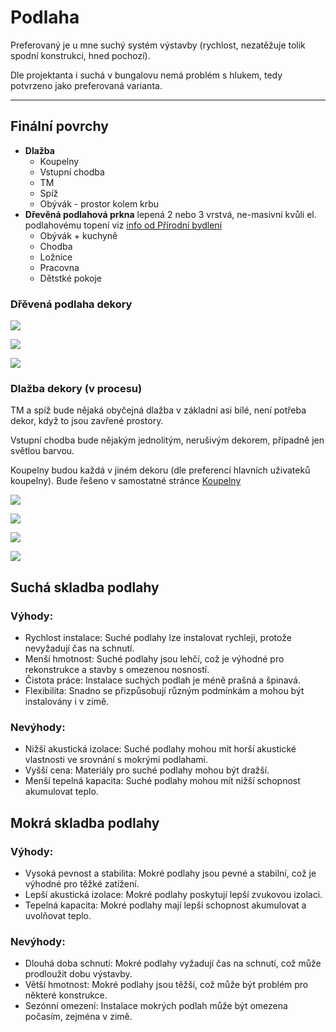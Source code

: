 # Podlaha

Preferovaný je u mne suchý systém výstavby (rychlost, nezatěžuje tolik spodní konstrukci, hned pochozí).

Dle projektanta i suchá v bungalovu nemá problém s hlukem, tedy potvrzeno jako preferovaná varianta.

---

## Finální povrchy

- **Dlažba**
  - Koupelny
  - Vstupní chodba
  - TM
  - Spíž
  - Obývák - prostor kolem krbu
- **Dřevěná podlahová prkna** lepená 2 nebo 3 vrstvá, ne-masivní kvůli el. podlahovému topení viz [info od Přírodní bydlení](https://www.youtube.com/watch?v=EhdAkRdRv24)
  - Obývák + kuchyně
  - Chodba
  - Ložnice
  - Pracovna
  - Dětstké pokoje

### Dřěvená podlaha dekory

[![](https://www.empiri.cz/www/upload/cef4a91f/2022072110491838/2022072110491838.750x750.webp)](https://www.empiri.cz/dub-grand-rustikal-country)

[![](https://www.empiri.cz/www/upload/8c10644d/2023101211093088/2023101211093088.750x750.jpg)](https://www.empiri.cz/dub-traditional-xxl-260-mm)

[![](https://www.ceskapodlaha.cz/www/upload/products/images/20200609044023451.jpg)](https://www.ceskapodlaha.cz/dub-country-selske-prkno-gent)

### Dlažba dekory (v procesu)

TM a spíž bude nějaká obyčejná dlažba v základní asi bílé, není potřeba dekor, když to jsou zavřené prostory.

Vstupní chodba bude nějakým jednolitým, nerušivým dekorem, případně jen světlou barvou.

Koupelny budou každá v jiném dekoru (dle preferencí hlavních uživateků koupelny). Bude řešeno v samostatné stránce [Koupelny](./Koupelny.md)

[![](https://cdn.myshoptet.com/usr/www.retrokoupelna.cz/user/shop/big/17828-2_her013-137417478676027.jpg?67577787)](https://www.retrokoupelna.cz/heritage-black-33-15x33-15--bal-1-32m2---her013/)

[![](https://cdn.myshoptet.com/usr/www.retrokoupelna.cz/user/shop/big/77137-3_1581064049-cs-olympia-grey-20x20-alta-jpg.jpg)](https://www.retrokoupelna.cz/retro-dlazba-el-barco-acropolis-olympia-grey-20x20/)

[![](https://cdn.myshoptet.com/usr/www.retrokoupelna.cz/user/shop/big/63331-1_1606485582-cs-i383-tea-20x20-pannello-astro-oc.jpg?6757775a)](https://www.retrokoupelna.cz/retro-dlazba-marca-corona-terra-art-astro-0-c-20x20/)

[![](https://cdn.myshoptet.com/usr/www.retrokoupelna.cz/user/shop/big/63565-3_1686924970-cs-capri-6.jpg)](https://www.retrokoupelna.cz/retro-dlazba-xclusive-islands-capri-20-5x20-5/)

## Suchá skladba podlahy
### Výhody:
- Rychlost instalace: Suché podlahy lze instalovat rychleji, protože nevyžadují čas na schnutí.
- Menší hmotnost: Suché podlahy jsou lehčí, což je výhodné pro rekonstrukce a stavby s omezenou nosností.
- Čistota práce: Instalace suchých podlah je méně prašná a špinavá.
- Flexibilita: Snadno se přizpůsobují různým podmínkám a mohou být instalovány i v zimě.

### Nevýhody:
- Nižší akustická izolace: Suché podlahy mohou mít horší akustické vlastnosti ve srovnání s mokrými podlahami.
- Vyšší cena: Materiály pro suché podlahy mohou být dražší.
- Menší tepelná kapacita: Suché podlahy mohou mít nižší schopnost akumulovat teplo.

## Mokrá skladba podlahy
### Výhody:
- Vysoká pevnost a stabilita: Mokré podlahy jsou pevné a stabilní, což je výhodné pro těžké zatížení.
- Lepší akustická izolace: Mokré podlahy poskytují lepší zvukovou izolaci.
- Tepelná kapacita: Mokré podlahy mají lepší schopnost akumulovat a uvolňovat teplo.

### Nevýhody:
- Dlouhá doba schnutí: Mokré podlahy vyžadují čas na schnutí, což může prodloužit dobu výstavby.
- Větší hmotnost: Mokré podlahy jsou těžší, což může být problém pro některé konstrukce.
- Sezónní omezení: Instalace mokrých podlah může být omezena počasím, zejména v zimě.